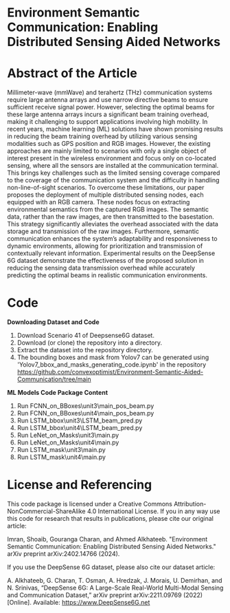# Environment Semantic Communication: Enabling Distributed Sensing Aided Networks

# Abstract of the Article
Millimeter-wave (mmWave) and terahertz (THz) communication systems require large antenna arrays and use narrow directive beams to ensure sufficient receive signal power. However, selecting the optimal beams for these large antenna arrays incurs a significant beam training overhead, making it challenging to support applications involving high mobility. In recent years, machine learning (ML) solutions have shown promising results in reducing the beam training overhead by utilizing various sensing modalities such as GPS position and RGB images. However, the existing approaches are mainly limited to scenarios with only a single object of interest present in the wireless environment and focus only on co-located sensing, where all the sensors are installed at the communication terminal. This brings key challenges such as the limited sensing coverage compared to the coverage of the communication system and the difficulty in handling non-line-of-sight scenarios. To overcome these limitations, our paper proposes the deployment of multiple distributed sensing nodes, each equipped with an RGB camera. These nodes focus on extracting environmental semantics from the captured RGB images. The semantic data, rather than the raw images, are then transmitted to the basestation. This strategy significantly alleviates the overhead associated with the data storage and transmission of the raw images. Furthermore, semantic communication enhances the system’s adaptability and responsiveness to dynamic environments, allowing for prioritization and transmission of contextually relevant information. Experimental results on the DeepSense 6G dataset demonstrate the effectiveness of the proposed solution in reducing the sensing data transmission overhead while accurately predicting the optimal beams in realistic communication environments.


# Code

**Downloading Dataset and Code** 
1. Download Scenario 41 of Deepsense6G dataset.
2. Download (or clone) the repository into a directory.
3. Extract the dataset into the repository directory.
4. The bounding boxes and mask from Yolov7 can be generated using 'Yolov7_bbox_and_masks_generating_code.ipynb' in the repository https://github.com/convexoptimist/Environment-Semantic-Aided-Communication/tree/main


**ML Models Code Package Content**
1. Run FCNN_on_BBoxes\unit3\main_pos_beam.py
2. Run FCNN_on_BBoxes\unit4\main_pos_beam.py
3. Run LSTM_bbox\unit3\LSTM_beam_pred.py
4. Run LSTM_bbox\unit4\LSTM_beam_pred.py
5. Run LeNet_on_Masks\unit3\main.py
6. Run LeNet_on_Masks\unit4\main.py
7. Run LSTM_mask\unit3\main.py
8. Run LSTM_mask\unit4\main.py



# License and Referencing
This code package is licensed under a Creative Commons Attribution-NonCommercial-ShareAlike 4.0 International License. If you in any way use this code for research that results in publications, please cite our original article:

Imran, Shoaib, Gouranga Charan, and Ahmed Alkhateeb. "Environment Semantic Communication: Enabling Distributed Sensing Aided Networks." arXiv preprint arXiv:2402.14766 (2024).

If you use the DeepSense 6G dataset, please also cite our dataset article:

A. Alkhateeb, G. Charan, T. Osman, A. Hredzak, J. Morais, U. Demirhan, and N. Srinivas, “DeepSense 6G: A Large-Scale Real-World Multi-Modal Sensing and     Communication Dataset,” arXiv preprint arXiv:2211.09769 (2022) [Online]. Available: https://www.DeepSense6G.net





